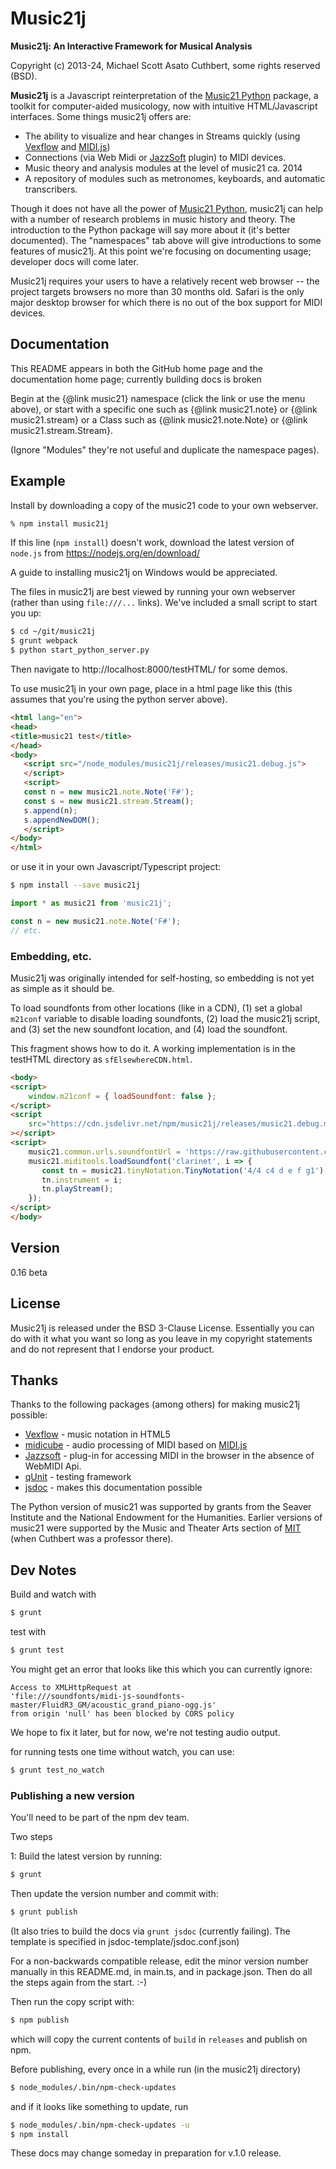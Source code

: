 # Music21j

**Music21j: An Interactive Framework for Musical Analysis**

Copyright (c) 2013-24, Michael Scott Asato Cuthbert, some rights reserved (BSD).

**Music21j** is a Javascript reinterpretation of the [Music21 Python] package,
a toolkit for computer-aided musicology, now with intuitive HTML/Javascript
interfaces. Some things music21j offers are:

  - The ability to visualize and hear changes in Streams quickly (using [Vexflow] and [MIDI.js])
  - Connections (via Web Midi or [JazzSoft] plugin) to MIDI devices.
  - Music theory and analysis modules at the level of music21 ca. 2014
  - A repository of modules such as metronomes, keyboards, and automatic transcribers.

Though it does not have all the power of [Music21 Python], music21j can help with
a number of research problems in music history and theory. The introduction to the
Python package will say more about it (it's better documented). The "namespaces"
tab above will give introductions to some features of music21j. At this
point we're focusing on documenting usage; developer docs will come
later.

Music21j requires your users to have a relatively recent web browser -- the project
targets browsers no more than 30 months old.
Safari is the only major desktop browser for which there is no out of the box 
support for MIDI devices.

## Documentation
This README appears in both the GitHub home page and the documentation
home page; currently building docs is broken

Begin at the {@link music21} namespace (click the link or use the
menu above), or start with
a specific one such as {@link music21.note} or {@link music21.stream}
or a Class such as {@link music21.note.Note} or {@link music21.stream.Stream}.

(Ignore "Modules" they're not useful and duplicate the namespace pages).

## Example
Install by downloading a copy of the music21 code to your own webserver.

```sh
% npm install music21j
```

If this line (`npm install`) doesn't work, download the
latest version of `node.js` from https://nodejs.org/en/download/
  
A guide to installing music21j on Windows would be appreciated.

The files in music21j are best viewed by running your own
webserver (rather than using `file:///...` links). We've
included a small script to start you up:

```sh
$ cd ~/git/music21j
$ grunt webpack
$ python start_python_server.py
```

Then navigate to http://localhost:8000/testHTML/ for some demos.

To use music21j in your own page, place in a html page like this (this assumes that you're
using the python server above).

```html
<html lang="en">
<head>
<title>music21 test</title>
</head>
<body>
   <script src="/node_modules/music21j/releases/music21.debug.js">
   </script>
   <script>
   const n = new music21.note.Note('F#');
   const s = new music21.stream.Stream();
   s.append(n);
   s.appendNewDOM();
   </script>
</body>
</html>
```

or use it in your own Javascript/Typescript project:

```sh
$ npm install --save music21j
```
```javascript
import * as music21 from 'music21j';

const n = new music21.note.Note('F#');
// etc.
```

### Embedding, etc.
Music21j was originally intended for self-hosting, so embedding is not
yet as simple as it should be.

To load soundfonts from other locations (like in a CDN), 
(1) set a global `m21conf` variable to disable loading soundfonts,
(2) load the music21j script, and (3) set the new soundfont location,
and (4) load the soundfont.

This fragment shows how to do it.  A working implementation is in the
testHTML directory as `sfElsewhereCDN.html`.

```html
<body>
<script>
    window.m21conf = { loadSoundfont: false };
</script>
<script 
    src="https://cdn.jsdelivr.net/npm/music21j/releases/music21.debug.min.js"
></script>
<script>
    music21.common.urls.soundfontUrl = 'https://raw.githubusercontent.com/gleitz/midi-js-soundfonts/gh-pages/FluidR3_GM/';
    music21.miditools.loadSoundfont('clarinet', i => {
       const tn = music21.tinyNotation.TinyNotation('4/4 c4 d e f g1');
       tn.instrument = i;
       tn.playStream();
    });
</script>
</body>
```



## Version
0.16 beta


## License
Music21j is released under the BSD 3-Clause License. Essentially you
can do with it what you want so long as you leave in my copyright statements
and do not represent that I endorse your product.

## Thanks

Thanks to the following packages (among others) for making music21j possible:

* [Vexflow] - music notation in HTML5
* [midicube] - audio processing of MIDI based on [MIDI.js]
* [Jazzsoft] - plug-in for accessing MIDI in the browser in the absence of WebMIDI Api.
* [qUnit] - testing framework
* [jsdoc] - makes this documentation possible

The Python version of music21 was supported by grants from
the Seaver Institute and the National Endowment for the Humanities.  Earlier versions of music21 were supported by the Music and Theater Arts section of [MIT] (when Cuthbert was a professor there).


[MIT]:http://web.mit.edu
[music21 python]:https://www.music21.org/music21docs/
[midicube]:https://github.com/mscuthbert/midicube
[Vexflow]:http://www.vexflow.com
[MIDI.js]:http://mudcu.be/midi-js/
[Jazzsoft]:http://jazz-soft.net
[qUnit]:http://qunitjs.com
[jsdoc]:http://usejsdoc.org


## Dev Notes
Build and watch with

```sh
$ grunt
```

test with

```sh
$ grunt test
```

You might get an error that looks like this which you can currently ignore:

```
Access to XMLHttpRequest at 
'file:///soundfonts/midi-js-soundfonts-master/FluidR3_GM/acoustic_grand_piano-ogg.js' 
from origin 'null' has been blocked by CORS policy
```

We hope to fix it later, but for now, we're not testing audio output.


for running tests one time without watch, you can use:

```sh
$ grunt test_no_watch
```

### Publishing a new version
You'll need to be part of the npm dev team.

Two steps 

1: Build the latest version by running:

```sh
$ grunt
```

Then update the version number and commit with:

```sh
$ grunt publish
```

(It also tries to build the
docs via `grunt jsdoc` (currently failing).
The template is specified in jsdoc-template/jsdoc.conf.json)

For a non-backwards compatible release, edit the minor 
version number manually in this README.md, in main.ts, and in
package.json.  Then do all the steps again from the start.  :-)

Then run the copy script with:

```sh
$ npm publish
```

which will copy the current contents of `build` in `releases`
and publish on npm.

Before publishing, every once in a while run (in the music21j directory)

```sh
$ node_modules/.bin/npm-check-updates
```

and if it looks like something to update, run

```sh
$ node_modules/.bin/npm-check-updates -u
$ npm install
```


These docs may change someday in preparation for v.1.0 release.
